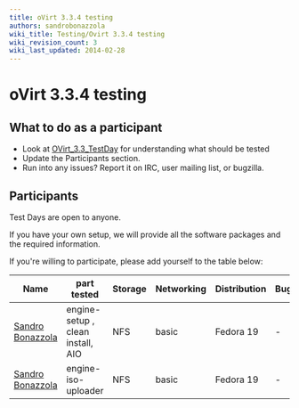 ```yaml
---
title: oVirt 3.3.4 testing
authors: sandrobonazzola
wiki_title: Testing/Ovirt 3.3.4 testing
wiki_revision_count: 3
wiki_last_updated: 2014-02-28
---
```


# oVirt 3.3.4 testing

## What to do as a participant

*   Look at [OVirt_3.3_TestDay](/develop/release-management/releases/3.3/testday/) for understanding what should be tested
*   Update the Participants section.
*   Run into any issues? Report it on IRC, user mailing list, or bugzilla.

## Participants

Test Days are open to anyone.

If you have your own setup, we will provide all the software packages and the required information.

If you're willing to participate, please add yourself to the table below:

| Name                                               | part tested                       | Storage | Networking | Distribution | Bugs |
|----------------------------------------------------|-----------------------------------|---------|------------|--------------|------|
| [Sandro Bonazzola](https://github.com/sandrobonazzola) | engine-setup , clean install, AIO | NFS     | basic      | Fedora 19    | -    |
| [Sandro Bonazzola](https://github.com/sandrobonazzola) | engine-iso-uploader               | NFS     | basic      | Fedora 19    | -    |
